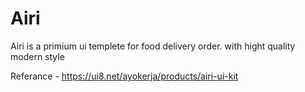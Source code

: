 # Airi
Airi is a primium ui templete for food delivery order. with hight quality modern style

Referance - https://ui8.net/ayokerja/products/airi-ui-kit

